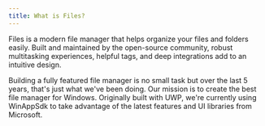 ```yaml
---
title: What is Files?
---
```


Files is a modern file manager that helps organize your files and folders easily. Built and maintained by the open-source community, robust multitasking experiences, helpful tags, and deep integrations add to an intuitive design.

Building a fully featured file manager is no small task but over the last 5 years, that's just what we've been doing. Our mission is to create the best file manager for Windows. Originally built with UWP, we're currently using WinAppSdk to take advantage of the latest features and UI libraries from Microsoft.

